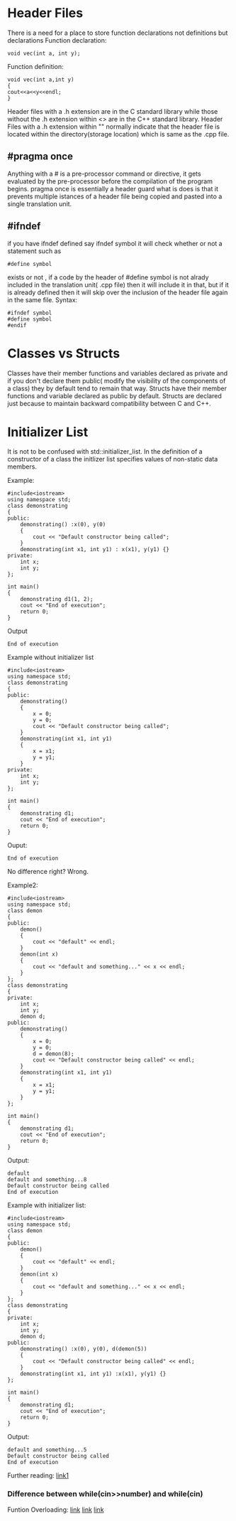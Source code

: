 # Header Files 
There is a need for a place to store function declarations not definitions but declarations 
Function declaration:
```
void vec(int a, int y);
```
Function definition:
```
void vec(int a,int y)
{
cout<<a<<y<<endl;
}
```
Header files with a .h extension are in the C standard library while those without the .h extension within <> are in the C++ standard library. 
Header Files with a .h extension within "" normally indicate that the header file is located within the directory(storage location) which is same as the .cpp file. 

## #pragma once
Anything with a # is a pre-processor command or directive, it gets evaluated by the pre-processor before the compilation of the program begins. pragma once is essentially a header guard what is does is that it prevents multiple istances of a header file being copied and pasted into a single translation unit. 

## #ifndef 
if you have ifndef defined say ifndef symbol it will check whether or not a statement such as 
```
#define symbol
```
exists or not , if a code by the header of #define symbol is not alrady included in the translation unit( .cpp file) then it will include it in that, but if it is already defined then it will skip over the inclusion of the header file again in the same file. 
Syntax:
```
#ifndef symbol 
#define symbol
#endif
```

# Classes vs Structs
Classes have their member functions and variables declared as private and if you don't declare them public( modify the visibility of the components of a class) they by default tend to remain that way. Structs have their member functions and variable declared as public by default. Structs are declared just because to maintain backward compatibility between C and C++. 
 

# Initializer List 
It is not to be confused with std::initializer_list. In the definition of a constructor of a class the initlizer list specifies values of non-static data members. 

Example:
```
#include<iostream>
using namespace std;
class demonstrating
{
public:
	demonstrating() :x(0), y(0)
	{
		cout << "Default constructor being called";
	}
	demonstrating(int x1, int y1) : x(x1), y(y1) {}
private:
	int x;
	int y;
};

int main()
{
	demonstrating d1(1, 2);
	cout << "End of execution";
	return 0;
}
```
Output
```
End of execution
```
Example without initializer list
```
#include<iostream>
using namespace std;
class demonstrating
{
public:
	demonstrating() 
	{
		x = 0;
		y = 0;
		cout << "Default constructor being called";
	}
	demonstrating(int x1, int y1) 
	{
		x = x1;
		y = y1;
	}
private:
	int x;
	int y;
};

int main()
{
	demonstrating d1;
	cout << "End of execution";
	return 0;
}
```
Ouput:
```
End of execution
```
No difference right?
Wrong.   

Example2:
```
#include<iostream>
using namespace std;
class demon
{
public:
	demon()
	{
		cout << "default" << endl;
	}
	demon(int x)
	{
		cout << "default and something..." << x << endl;
	}
};
class demonstrating
{
private:
	int x;
	int y;
	demon d;
public:
	demonstrating() 
	{
		x = 0;
		y = 0;
		d = demon(8);
		cout << "Default constructor being called" << endl;
	}
	demonstrating(int x1, int y1) 
	{
		x = x1;
		y = y1;
	}
};

int main()
{
	demonstrating d1;
	cout << "End of execution";
	return 0;
}
```
Output:
```
default
default and something...8
Default constructor being called
End of execution
```
Example with initializer list:
```
#include<iostream>
using namespace std;
class demon
{
public:
	demon()
	{
		cout << "default" << endl;
	}
	demon(int x)
	{
		cout << "default and something..." << x << endl;
	}
};
class demonstrating
{
private:
	int x;
	int y;
	demon d;
public:
	demonstrating() :x(0), y(0), d(demon(5))
	{
		cout << "Default constructor being called" << endl;
	}
	demonstrating(int x1, int y1) :x(x1), y(y1) {}
};

int main()
{
	demonstrating d1;
	cout << "End of execution";
	return 0;
}
```
Output:
```
default and something...5
Default constructor being called
End of execution
```
Further reading: [link1](https://www.geeksforgeeks.org/when-do-we-use-initializer-list-in-c/)

### Difference between while(cin>>number) and while(cin)
Funtion Overloading: [link](https://owlcation.com/stem/Function-Overloading-in-C-with-Example) [link](https://www.programiz.com/cpp-programming/function-overloading) [link](https://www.programiz.com/cpp-programming/default-argument) 

